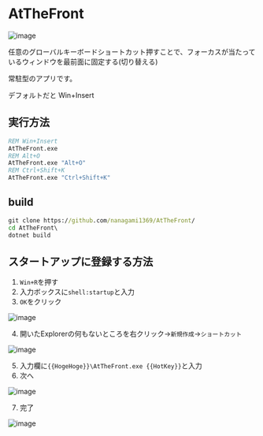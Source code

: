 # AtTheFront

![image](https://user-images.githubusercontent.com/38910015/184054098-5327b0e0-0226-4370-a5d2-1c31905216b4.png)

任意のグローバルキーボードショートカット押すことで、フォーカスが当たっているウィンドウを最前面に固定する(切り替える)

常駐型のアプリです。

デフォルトだと Win+Insert

## 実行方法

```cmd
REM Win+Insert
AtTheFront.exe
REM Alt+O
AtTheFront.exe "Alt+O"
REM Ctrl+Shift+K
AtTheFront.exe "Ctrl+Shift+K"
```

## build

```cmd
git clone https://github.com/nanagami1369/AtTheFront/
cd AtTheFront\
dotnet build

```

## スタートアップに登録する方法

1. `Win+R`を押す
2. 入力ボックスに`shell:startup`と入力
3. `OK`をクリック

![image](https://user-images.githubusercontent.com/38910015/183909967-a264753f-7a14-4c44-a5d2-3a7984bec45e.png)

4. 開いたExplorerの何もないところを右クリック→`新規作成`→`ショートカット`

![image](https://user-images.githubusercontent.com/38910015/183910457-646cdadf-bcac-4980-ae89-b0cb1f4d82fa.png)

5. 入力欄に`{{HogeHoge}}\AtTheFront.exe {{HotKey}}`と入力
6. 次へ

![image](https://user-images.githubusercontent.com/38910015/183911076-c75eda34-3dea-4a05-9999-080694d92e28.png)

7. 完了

![image](https://user-images.githubusercontent.com/38910015/183911552-df98633c-1c57-4f00-86ef-dde7096e281b.png)
